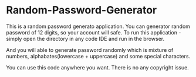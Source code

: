 # Random-Password-Generator

This is a random password generato application. You can generator random password of 12 digits, so your account will safe.
To run this application - simply open the directory in any code IDE and run in the browser.

And you will able to generate password randomly which is mixture of numbers, alphabates(lowercase + uppercase) and some special characters.

You can use this code anywhere you want. There is no any copyright issue. 
